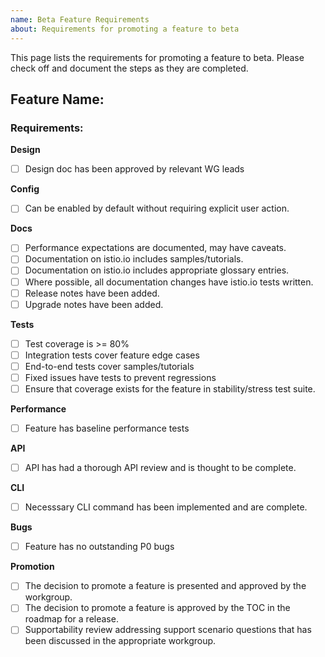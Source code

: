 ```yaml
---
name: Beta Feature Requirements
about: Requirements for promoting a feature to beta
---
```


This page lists the requirements for promoting a feature to beta. Please check off and document the steps as they are completed.

**Feature Name:** 
--- 

### Requirements: 

**Design**

- [ ] Design doc has been approved by relevant WG leads

**Config**

- [ ] Can be enabled by default without requiring explicit user action. 

**Docs** 

- [ ] Performance expectations are documented, may have caveats. 
- [ ] Documentation on istio.io includes samples/tutorials. 
- [ ] Documentation on istio.io includes appropriate glossary entries. 
- [ ] Where possible, all documentation changes have istio.io tests written. 
- [ ] Release notes have been added. 
- [ ] Upgrade notes have been added. 

**Tests**

- [ ] Test coverage is >= 80%
- [ ] Integration tests cover feature edge cases
- [ ] End-to-end tests cover samples/tutorials
- [ ] Fixed issues have tests to prevent regressions
- [ ] Ensure that coverage exists for the feature in stability/stress test suite.

**Performance**

- [ ] Feature has baseline performance tests

**API**

- [ ] API has had a thorough API review and is thought to be complete. 

**CLI**

- [ ] Necesssary CLI command has been implemented and are complete. 

**Bugs**

- [ ] Feature has no outstanding P0 bugs

**Promotion**

- [ ] The decision to promote a feature is presented and approved by the workgroup. 
- [ ] The decision to promote a feature is approved by the TOC in the roadmap for a release. 
- [ ] Supportability review addressing support scenario questions that has been discussed in the appropriate workgroup.
